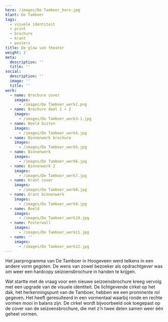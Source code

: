 ```yaml
---
hero: /images/De Tamboer_hero.jpg
klant: De Tamboer
tags:
  - visuele identiteit
  - print
  - brochure
  - krant
  - posters
title: De glow van theater
weight: 2
meta:
  description: ''
  title: ''
social:
  description: ''
  image: ''
  title: ''
work:
  - name: Brochure cover
    images:
      - /images/De Tamboer_werk2.png
  - name: Brochure deel 1 + 2
    images:
      - /images/De Tamboer_werk3-1.jpg
  - name: Beeld buiten
    images:
      - /images/De Tamboer_werk4.jpg
  - name: Binnenwerk brochure
    images:
      - /images/De Tamboer_werk5.jpg
  - name: Binnenwerk
    images:
      - /images/De Tamboer_werk6.jpg
  - name: Binnenwerk 2
    images:
      - /images/De Tamboer_werk7.jpg
  - name: Krant cover
    images:
      - /images/De Tamboer_werk8.jpg
  - name: Krant binnenwerk
    images:
      - /images/De Tamboer_werk9.jpg
  - name: Beeld
    images:
      - /images/De Tamboer_werk10.jpg
  - name: Posterwall
    images:
      - /images/De Tamboer_werk11.jpg
  - name: ''
    images:
      - /images/De Tamboer_werk12.jpg
---
```

Het jaarprogramma van De Tamboer in Hoogeveen werd telkens in een andere vorm gegoten. De wens van zowel bezoeker als opdrachtgever was om weer een hardcopy seizoensbrochure in handen te krijgen.

Wat startte met de vraag voor een nieuwe seizoensbrochure kreeg vervolg met een upgrade van de visuele identiteit. De lichtgevende cirkel op het dak, hét herkenningspunt van de Tamboer, hebben we een prominente rol gegeven. Het heeft geresulteerd in een vormentaal waarbij ronde en rechte vormen mooi in balans zijn. De cirkel wordt bijvoorbeeld ook toegepast op de cover van de seizoensbrochure, die met z’n twee delen samen weer één geheel vormen.